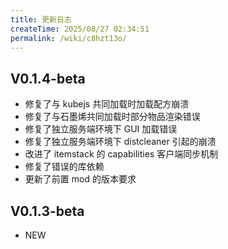 ```yaml
---
title: 更新日志
createTime: 2025/08/27 02:34:51
permalink: /wiki/c8hzt13o/
---
```

## V0.1.4-beta

- 修复了与 kubejs 共同加载时加载配方崩溃
- 修复了与石墨烯共同加载时部分物品渲染错误
- 修复了独立服务端环境下 GUI 加载错误
- 修复了独立服务端环境下 distcleaner 引起的崩溃
- 改进了 itemstack 的 capabilities 客户端同步机制
- 修复了错误的库依赖
- 更新了前置 mod 的版本要求

## V0.1.3-beta

- NEW
